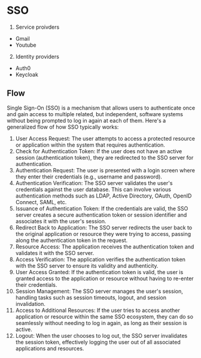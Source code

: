 # SSO

1. Service proivders
- Gmail
- Youtube

2. Identity providers
- Auth0
- Keycloak


## Flow


Single Sign-On (SSO) is a mechanism that allows users to authenticate once and gain access to multiple related, but independent, software systems without being prompted to log in again at each of them. Here's a generalized flow of how SSO typically works:

1. User Access Request: The user attempts to access a protected resource or application within the system that requires authentication.
2. Check for Authentication Token: If the user does not have an active session (authentication token), they are redirected to the SSO server for authentication.
3. Authentication Request: The user is presented with a login screen where they enter their credentials (e.g., username and password).
4. Authentication Verification: The SSO server validates the user's credentials against the user database. This can involve various authentication methods such as LDAP, Active Directory, OAuth, OpenID Connect, SAML, etc.
5. Issuance of Authentication Token: If the credentials are valid, the SSO server creates a secure authentication token or session identifier and associates it with the user's session.
6. Redirect Back to Application: The SSO server redirects the user back to the original application or resource they were trying to access, passing along the authentication token in the request.
7. Resource Access: The application receives the authentication token and validates it with the SSO server.
8. Access Verification: The application verifies the authentication token with the SSO server to ensure its validity and authenticity.
9. User Access Granted: If the authentication token is valid, the user is granted access to the application or resource without having to re-enter their credentials.
10. Session Management: The SSO server manages the user's session, handling tasks such as session timeouts, logout, and session invalidation.
11. Access to Additional Resources: If the user tries to access another application or resource within the same SSO ecosystem, they can do so seamlessly without needing to log in again, as long as their session is active.
12. Logout: When the user chooses to log out, the SSO server invalidates the session token, effectively logging the user out of all associated applications and resources.
